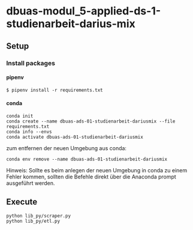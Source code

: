 # dbuas-modul_5-applied-ds-1-studienarbeit-darius-mix

## Setup

### Install packages

#### pipenv
```
$ pipenv install -r requirements.txt
```

#### conda
```
conda init
conda create --name dbuas-ads-01-studienarbeit-dariusmix --file requirements.txt
conda info --envs
conda activate dbuas-ads-01-studienarbeit-dariusmix
```

zum entfernen der neuen Umgebung aus conda:
```
conda env remove --name dbuas-ads-01-studienarbeit-dariusmix
```

Hinweis:
Sollte es beim anlegen der neuen Umgebung in conda zu einem Fehler kommen, sollten die Befehle direkt über die Anaconda prompt ausgeführt werden.

## Execute
```
python lib_py/scraper.py
python lib_py/etl.py
```